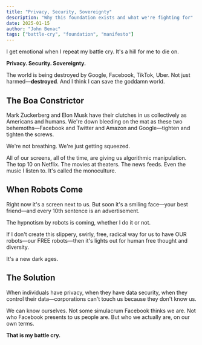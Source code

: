 ```yaml
---
title: "Privacy, Security, Sovereignty"
description: "Why this foundation exists and what we're fighting for"
date: 2025-01-15
author: "John Benac"
tags: ["battle-cry", "foundation", "manifesto"]
---
```


I get emotional when I repeat my battle cry. It's a hill for me to die on.

**Privacy. Security. Sovereignty.**

The world is being destroyed by Google, Facebook, TikTok, Uber. Not just harmed—**destroyed**. And I think I can save the goddamn world.

## The Boa Constrictor

Mark Zuckerberg and Elon Musk have their clutches in us collectively as Americans and humans. We're down bleeding on the mat as these two behemoths—Facebook and Twitter and Amazon and Google—tighten and tighten the screws.

We're not breathing. We're just getting squeezed.

All of our screens, all of the time, are giving us algorithmic manipulation. The top 10 on Netflix. The movies at theaters. The news feeds. Even the music I listen to. It's called the monoculture.

## When Robots Come

Right now it's a screen next to us. But soon it's a smiling face—your best friend—and every 10th sentence is an advertisement.

The hypnotism by robots is coming, whether I do it or not.

If I don't create this slippery, swirly, free, radical way for us to have OUR robots—our FREE robots—then it's lights out for human free thought and diversity.

It's a new dark ages.

## The Solution

When individuals have privacy, when they have data security, when they control their data—corporations can't touch us because they don't know us.

We can know ourselves. Not some simulacrum Facebook thinks we are. Not who Facebook presents to us people are. But who we actually are, on our own terms.

**That is my battle cry.**